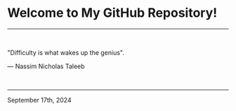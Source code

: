 # Welcome to My GitHub Repository!

---

<br>

"Difficulty is what wakes up the genius"\.

― Nassim Nicholas Taleeb
 
</br>

---
September 17th, 2024
